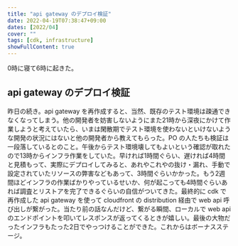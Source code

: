 ```yaml
---
title: "api gateway のデプロイ検証"
date: 2022-04-19T07:38:47+09:00
dates: [2022/04]
cover: ""
tags: [cdk, infrastructure]
showFullContent: true
---
```


0時に寝て6時に起きた。

## api gateway のデプロイ検証

昨日の続き。api gateway を再作成すると、当然、既存のテスト環境は疎通できなくなってしまう。他の開発者を妨害しないようにまた21時から深夜にかけて作業しようと考えていたら、いまは閑散期でテスト環境を使わないといけないような開発の状況にはないと他の開発者から教えてもらった。PO の人たちも検証は一段落しているとのこと。午後からテスト環境壊してもよいという確認が取れたので13時からインフラ作業をしていた。早ければ1時間ぐらい、遅ければ4時間と見積もって、実際にデプロイしてみると、あれやこれやの抜け・漏れ、手動で設定されていたリソースの弊害などもあって、3時間ぐらいかかった。もう2週間ほどインフラの作業ばかりやっているせいか、何が起こっても4時間ぐらいあれば調査とリストアを完了できるぐらいの自信がついてきた。最終的に cdk で再作成した api gateway を使って cloudfront の distribution 経由で web api 呼び出しが繋がった。当たり前の話なんだけど、繋がる瞬間、ローカルで web api のエンドポイントを叩いてレスポンスが返ってくるときが嬉しい。最後の大物だったインフラもたった2日でやっつけることができた。これからはボーナスステージ。
